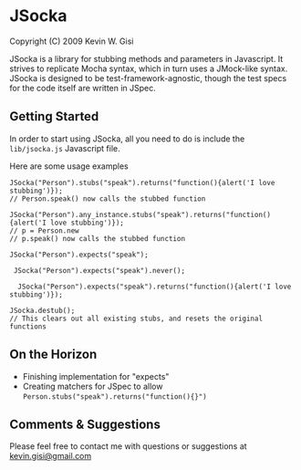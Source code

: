 JSocka
======
Copyright (C) 2009 Kevin W. Gisi

JSocka is a library for stubbing methods and parameters in Javascript. It strives to replicate Mocha syntax, which in turn uses a JMock-like syntax. JSocka is designed to be test-framework-agnostic, though the test specs for the code itself are written in JSpec.

Getting Started
---------------
In order to start using JSocka, all you need to do is include the `lib/jsocka.js` Javascript file.

Here are some usage examples

	JSocka("Person").stubs("speak").returns("function(){alert('I love stubbing')});
	// Person.speak() now calls the stubbed function

	JSocka("Person").any_instance.stubs("speak").returns("function(){alert('I love stubbing')});
	// p = Person.new
	// p.speak() now calls the stubbed function

    JSocka("Person").expects("speak");

     JSocka("Person").expects("speak").never();

      JSocka("Person").expects("speak").returns("function(){alert('I love stubbing')});

	JSocka.destub();
	// This clears out all existing stubs, and resets the original functions

On the Horizon
--------------
* Finishing implementation for "expects"
* Creating matchers for JSpec to allow `Person.stubs("speak").returns("function(){}")`

Comments & Suggestions
----------------------
Please feel free to contact me with questions or suggestions at kevin.gisi@gmail.com

